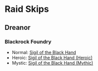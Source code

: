 # Raid Skips

## Dreanor

### Blackrock Foundry

- Normal: [Sigil of the Black Hand](https://www.wowhead.com/quest=37029/sigil-of-the-black-hand)
- Heroic: [Sigil of the Black Hand (Heroic)](https://www.wowhead.com/quest=37030/sigil-of-the-black-hand-heroic)
- Mystic: [Sigil of the Black Hand (Mythic)](https://www.wowhead.com/quest=37031/sigil-of-the-black-hand-mythic)